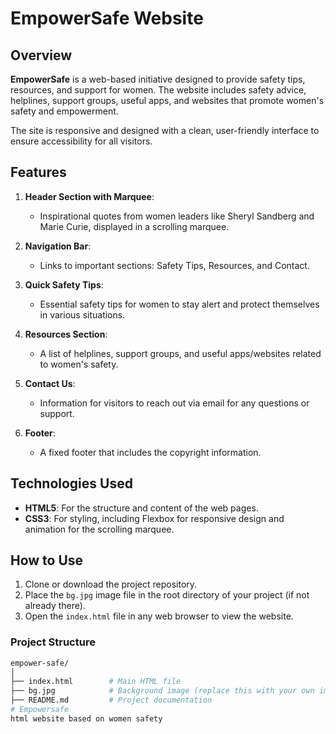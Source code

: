 # EmpowerSafe Website

## Overview
**EmpowerSafe** is a web-based initiative designed to provide safety tips, resources, and support for women. The website includes safety advice, helplines, support groups, useful apps, and websites that promote women's safety and empowerment.

The site is responsive and designed with a clean, user-friendly interface to ensure accessibility for all visitors.

## Features
1. **Header Section with Marquee**:
   - Inspirational quotes from women leaders like Sheryl Sandberg and Marie Curie, displayed in a scrolling marquee.
   
2. **Navigation Bar**:
   - Links to important sections: Safety Tips, Resources, and Contact.

3. **Quick Safety Tips**:
   - Essential safety tips for women to stay alert and protect themselves in various situations.

4. **Resources Section**:
   - A list of helplines, support groups, and useful apps/websites related to women's safety.

5. **Contact Us**:
   - Information for visitors to reach out via email for any questions or support.

6. **Footer**:
   - A fixed footer that includes the copyright information.

## Technologies Used
- **HTML5**: For the structure and content of the web pages.
- **CSS3**: For styling, including Flexbox for responsive design and animation for the scrolling marquee.
  
## How to Use
1. Clone or download the project repository.
2. Place the `bg.jpg` image file in the root directory of your project (if not already there).
3. Open the `index.html` file in any web browser to view the website.

### Project Structure
```bash
empower-safe/
│
├── index.html        # Main HTML file
├── bg.jpg            # Background image (replace this with your own image)
├── README.md         # Project documentation
# Empowersafe
html website based on women safety
